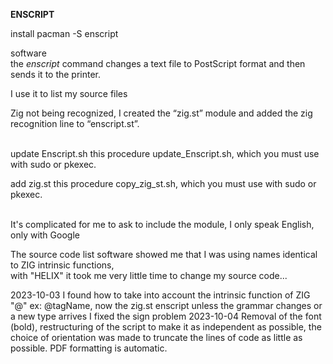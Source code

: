 **ENSCRIPT**

install pacman -S enscript

software   
the _enscript_ command changes a text file to PostScript format and then sends it to the printer.

I use it to list my source files

Zig not being recognized, I created the “zig.st” module and added the zig recognition line to “enscript.st”.  
 

update Enscript.sh
this procedure update\_Enscript.sh, which you must use with sudo or pkexec.  

add zig.st
this procedure copy\_zig\_st.sh, which you must use with sudo or pkexec.  
 

It's complicated for me to ask to include the module, I only speak English, only with Google  
  
The source code list software showed me that I was using names identical to ZIG intrinsic functions,  
with "HELIX" it took me very little time to change my source code...

2023-10-03
I found how to take into account the intrinsic function of ZIG "@" ex: @tagName, now the zig.st enscript unless the grammar changes or a new type arrives
I fixed the sign problem
2023-10-04
Removal of the font (bold), restructuring of the script to make it as independent as possible, the choice of orientation was made to truncate the lines of code as little as possible.
PDF formatting is automatic.